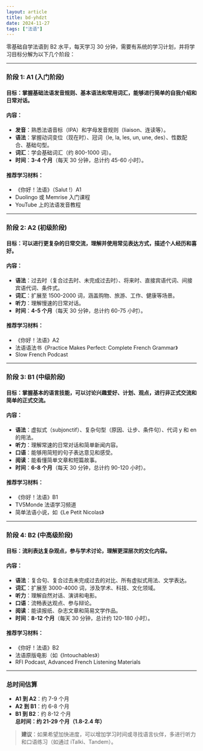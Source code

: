 ```yaml
---
layout: article
title: bd-yhdzt
date: 2024-11-27
tags: ["法语"]
---
```



零基础自学法语到 B2 水平，每天学习 30 分钟，需要有系统的学习计划，并将学习目标分解为以下几个阶段：

---

### **阶段 1: A1 (入门阶段)**  
#### **目标**：掌握基础法语发音规则、基本语法和常用词汇，能够进行简单的自我介绍和日常对话。  
#### **内容**：  
- **发音**：熟悉法语音标（IPA）和字母发音规则（liaison、连读等）。  
- **语法**：掌握动词变位（现在时）、冠词（le, la, les, un, une, des）、性数配合、基础句型。  
- **词汇**：学会基础词汇（约 800-1000 词）。  
- **时间**：**3-4 个月**（每天 30 分钟，总计约 45-60 小时）。  
#### **推荐学习材料**：  
- 《你好！法语》（Salut !）A1  
- Duolingo 或 Memrise 入门课程  
- YouTube 上的法语发音教程  

---

### **阶段 2: A2 (初级阶段)**  
#### **目标**：可以进行更复杂的日常交流，理解并使用常见表达方式，描述个人经历和喜好。  
#### **内容**：  
- **语法**：过去时（复合过去时、未完成过去时）、将来时、直接宾语代词、间接宾语代词、条件式。  
- **词汇**：扩展至 1500-2000 词，涵盖购物、旅游、工作、健康等场景。  
- **听力**：理解慢速的日常对话。  
- **时间**：**4-5 个月**（每天 30 分钟，总计约 60-75 小时）。  
#### **推荐学习材料**：  
- 《你好！法语》A2  
- 法语语法书《Practice Makes Perfect: Complete French Grammar》  
- Slow French Podcast  

---

### **阶段 3: B1 (中级阶段)**  
#### **目标**：掌握基本的语言技能，可以讨论兴趣爱好、计划、观点，进行非正式交流和简单的正式交流。  
#### **内容**：  
- **语法**：虚拟式（subjonctif）、复杂句型（原因、让步、条件句）、代词 y 和 en 的用法。  
- **听力**：理解常速的日常对话和简单新闻内容。  
- **口语**：能够用简短的句子表达意见和感受。  
- **阅读**：能看懂简单文章和短篇故事。  
- **时间**：**6-8 个月**（每天 30 分钟，总计约 90-120 小时）。  
#### **推荐学习材料**：  
- 《你好！法语》B1  
- TV5Monde 法语学习频道  
- 简单法语小说，如《Le Petit Nicolas》

---

### **阶段 4: B2 (中高级阶段)**  
#### **目标**：流利表达复杂观点，参与学术讨论，理解更深层次的文化内容。  
#### **内容**：  
- **语法**：复合句、复合过去未完成过去的对比、所有虚拟式用法、文学表达。  
- **词汇**：扩展至 3000-4000 词，涉及学术、科技、文化领域。  
- **听力**：理解自然对话、演讲和电影。  
- **口语**：流畅表达观点、参与辩论。  
- **阅读**：能读报纸、杂志文章和简易文学作品。  
- **时间**：**8-12 个月**（每天 30 分钟，总计约 120-180 小时）。  
#### **推荐学习材料**：  
- 《你好！法语》B2  
- 法语原版电影（如《Intouchables》）  
- RFI Podcast, Advanced French Listening Materials  

---

### **总时间估算**  
- **A1 到 A2**：约 7-9 个月  
- **A2 到 B1**：约 6-8 个月  
- **B1 到 B2**：约 8-12 个月  
**总时间：约 21-29 个月（1.8-2.4 年）**

> **建议**：如果希望加快进度，可以增加学习时间或寻找语言伙伴，多进行听力和口语练习（如通过 iTalki、Tandem）。